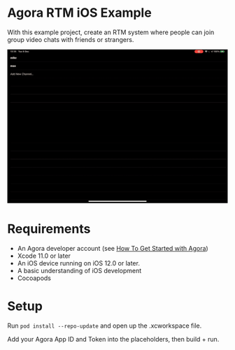 # Agora RTM iOS Example

With this example project, create an RTM system where people can join group video chats with friends or strangers.

![gif example of project](media/join_rtm_channel.gif)

# Requirements

- An Agora developer account (see [How To Get Started with Agora](https://www.agora.io/en/blog/how-to-get-started-with-agora?utm_source=medium&utm_source=medium&utm_medium=github&utm_campaign=agora-rtm-ios))
- Xcode 11.0 or later
- An iOS device running on iOS 12.0 or later.
- A basic understanding of iOS development
- Cocoapods

# Setup

Run `pod install --repo-update` and open up the .xcworkspace file.

Add your Agora App ID and Token into the placeholders, then build + run.